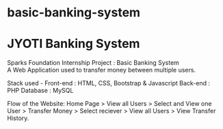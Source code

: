 # basic-banking-system
# JYOTI Banking System
Sparks Foundation Internship Project : Basic Banking System  
A Web Application used to transfer money between multiple users.  

Stack used - 
Front-end : HTML, CSS, Bootstrap & Javascript 
Back-end : PHP 
Database : MySQL   


Flow of the Website: Home Page > View all Users > Select and View one User > Transfer Money > Select reciever > View all Users > View Transfer History.
